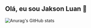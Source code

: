 ## Olá, eu sou Jakson Luan 👋


![Anurag's GitHub stats](https://github-readme-stats.vercel.app/api?https://github.com/jaksonluananuraghazra&show_icons=true&theme=transparent)
